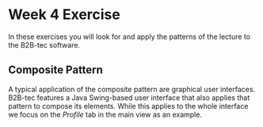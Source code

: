 # Week 4 Exercise

In these exercises you will look for and apply the patterns of the lecture to the B2B-tec software.


## Composite Pattern

A typical application of the composite pattern are graphical user interfaces. B2B-tec features a Java Swing-based user interface that also applies that pattern to compose its elements. While this applies to the whole interface we focus on the *Profile* tab in the main view as an example.



